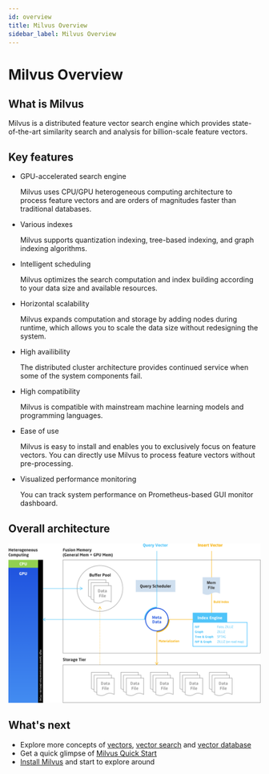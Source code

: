 ```yaml
---
id: overview
title: Milvus Overview
sidebar_label: Milvus Overview
---
```


# Milvus Overview

## What is Milvus

Milvus is a distributed feature vector search engine which provides state-of-the-art similarity search and analysis for billion-scale feature vectors. 

## Key features

- GPU-accelerated search engine

  Milvus uses CPU/GPU heterogeneous computing architecture to process feature vectors and are orders of magnitudes faster than traditional databases.

- Various indexes

  Milvus supports quantization indexing, tree-based indexing, and graph indexing algorithms.

- Intelligent scheduling

  Milvus optimizes the search computation and index building according to your data size and available resources.

- Horizontal scalability

  Milvus expands computation and storage by adding nodes during runtime, which allows you to scale the data size without redesigning the system.

- High availibility

  The distributed cluster architecture provides continued service when some of the system components fail.

- High compatibility

  Milvus is compatible with mainstream machine learning models and programming languages.

- Ease of use

  Milvus is easy to install and enables you to exclusively focus on feature vectors. You can directly use Milvus to process feature vectors without pre-processing.

- Visualized performance monitoring

  You can track system performance on Prometheus-based GUI monitor dashboard.

## Overall architecture
![Milvus architecture](assets/milvus_arch.png)

## What's next

- Explore more concepts of [vectors](vector.md), [vector search](index_method.md) and [vector database](vector_db.md)
- Get a quick glimpse of [Milvus Quick Start](../QuickStart.md)
- [Install Milvus](../userguide/install_milvus.md) and start to explore around
